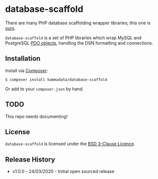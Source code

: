 # database-scaffold

There are many PHP database scaffolding wrapper libraries; this one is [ours](https://www.kammadata.com/).

`database-scaffold` is a set of PHP libraries which wrap MySQL and PostgreSQL [PDO
objects](https://www.php.net/manual/en/book.pdo.php), handling the DSN formatting and connections.

## Installation

Install via [Composer](https://getcomposer.org/):

```
$ composer install kammadata/database-scaffold
```

Or add to your `composer.json` by hand.

## TODO

This repo needs documenting!

## License

`database-scaffold` is licensed under the [BSD 3-Clause Licence](LICENSE.txt).

## Release History

* v1.0.0 - 24/03/2020 - Initial open sourced release
